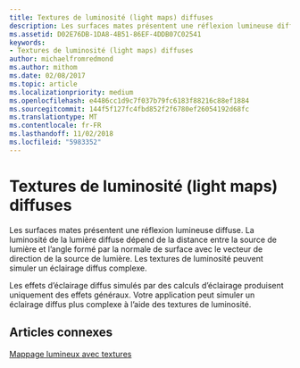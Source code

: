 ```yaml
---
title: Textures de luminosité (light maps) diffuses
description: Les surfaces mates présentent une réflexion lumineuse diffuse.
ms.assetid: D02E76DB-1DA8-4B51-86EF-4DDB07C02541
keywords:
- Textures de luminosité (light maps) diffuses
author: michaelfromredmond
ms.author: mithom
ms.date: 02/08/2017
ms.topic: article
ms.localizationpriority: medium
ms.openlocfilehash: e4486cc1d9c7f037b79fc6183f88216c88ef1884
ms.sourcegitcommit: 144f5f127fc4fbd852f2f6780ef26054192d68fc
ms.translationtype: MT
ms.contentlocale: fr-FR
ms.lasthandoff: 11/02/2018
ms.locfileid: "5983352"
---
```

# <a name="diffuse-light-maps"></a>Textures de luminosité (light maps) diffuses


Les surfaces mates présentent une réflexion lumineuse diffuse. La luminosité de la lumière diffuse dépend de la distance entre la source de lumière et l’angle formé par la normale de surface avec le vecteur de direction de la source de lumière. Les textures de luminosité peuvent simuler un éclairage diffus complexe.

Les effets d’éclairage diffus simulés par des calculs d’éclairage produisent uniquement des effets généraux. Votre application peut simuler un éclairage diffus plus complexe à l’aide des textures de luminosité.

## <a name="span-idrelated-topicsspanrelated-topics"></a><span id="related-topics"></span>Articles connexes


[Mappage lumineux avec textures](light-mapping-with-textures.md)

 

 





